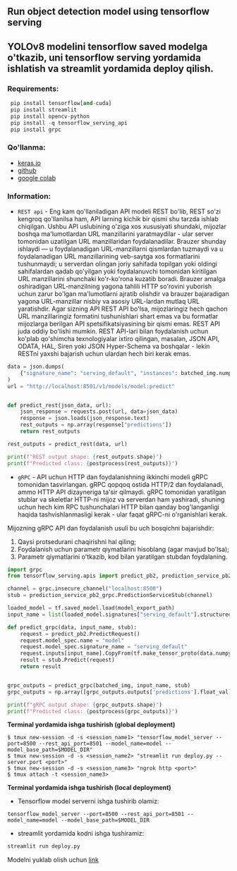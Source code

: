 ## Run object detection model using tensorflow serving

## YOLOv8 modelini tensorflow saved modelga o'tkazib, uni tensorflow serving yordamida ishlatish va streamlit yordamida deploy qilish.


### **Requirements:**
```python
 pip install tensorflow[and-cuda]
 pip install streamlit
 pip install opencv-python
 pip install -q tensorflow_serving_api
 pip install grpc
```

### **Qo'llanma:**

* [keras.io](https://keras.io/examples/keras_recipes/tf_serving/)
* [github](https://github.com/keras-team/keras-io/blob/master/examples/keras_recipes/tf_serving.py)
* [google colab](https://colab.research.google.com/github/keras-team/keras-io/blob/master/examples/keras_recipes/ipynb/tf_serving.ipynb)

### **Information:**

* ``` REST api ``` - Eng kam qo'llaniladigan API modeli REST bo'lib, REST so'zi kengroq qo'llanilsa ham, API larning kichik bir qismi shu tarzda ishlab chiqilgan. Ushbu API uslubining o'ziga xos xususiyati shundaki, mijozlar boshqa ma'lumotlardan URL manzillarini yaratmaydilar - ular server tomonidan uzatilgan URL manzillaridan foydalanadilar. Brauzer shunday ishlaydi — u foydalanadigan URL-manzillarni qismlardan tuzmaydi va u foydalanadigan URL manzillarining veb-saytga xos formatlarini tushunmaydi; u serverdan olingan joriy sahifada topilgan yoki oldingi sahifalardan qadab qo'yilgan yoki foydalanuvchi tomonidan kiritilgan URL manzillarini shunchaki ko'r-ko'rona kuzatib boradi. Brauzer amalga oshiradigan URL-manzilning yagona tahlili HTTP so'rovini yuborish uchun zarur bo'lgan ma'lumotlarni ajratib olishdir va brauzer bajaradigan yagona URL-manzillar nisbiy va asosiy URL-lardan mutlaq URL yaratishdir. Agar sizning API REST API bo'lsa, mijozlaringiz hech qachon URL manzillaringiz formatini tushunishlari shart emas va bu formatlar mijozlarga berilgan API spetsifikatsiyasining bir qismi emas. REST API juda oddiy bo'lishi mumkin. REST API-lari bilan foydalanish uchun ko'plab qo'shimcha texnologiyalar ixtiro qilingan, masalan, JSON API, ODATA, HAL, Siren yoki JSON Hyper-Schema va boshqalar - lekin RESTni yaxshi bajarish uchun ulardan hech biri kerak emas.

```python
data = json.dumps(
    {"signature_name": "serving_default", "instances": batched_img.numpy().tolist()}
)
url = "http://localhost:8501/v1/models/model:predict"


def predict_rest(json_data, url):
    json_response = requests.post(url, data=json_data)
    response = json.loads(json_response.text)
    rest_outputs = np.array(response["predictions"])
    return rest_outputs

rest_outputs = predict_rest(data, url)

print(f"REST output shape: {rest_outputs.shape}")
print(f"Predicted class: {postprocess(rest_outputs)}")
```


* ``` gRPC ``` - API uchun HTTP dan foydalanishning ikkinchi modeli gRPC tomonidan tasvirlangan. gRPC qopqoq ostida HTTP/2 dan foydalanadi, ammo HTTP API dizayneriga ta'sir qilmaydi. gRPC tomonidan yaratilgan stublar va skeletlar HTTP-ni mijoz va serverdan ham yashiradi, shuning uchun hech kim RPC tushunchalari HTTP bilan qanday bog'langanligi haqida tashvishlanmasligi kerak - ular faqat gRPC-ni o'rganishlari kerak.

Mijozning gRPC API dan foydalanish usuli bu uch bosqichni bajarishdir:

1. Qaysi protsedurani chaqirishni hal qiling;
2. Foydalanish uchun parametr qiymatlarini hisoblang (agar mavjud bo'lsa);
3. Parametr qiymatlarini o'tkazib, kod bilan yaratilgan stubdan foydalaning.

```python
import grpc
from tensorflow_serving.apis import predict_pb2, prediction_service_pb2_grpc

channel = grpc.insecure_channel("localhost:8500")
stub = prediction_service_pb2_grpc.PredictionServiceStub(channel)

loaded_model = tf.saved_model.load(model_export_path)
input_name = list(loaded_model.signatures["serving_default"].structured_input_signature[1].keys())[0]

def predict_grpc(data, input_name, stub):
    request = predict_pb2.PredictRequest()
    request.model_spec.name = "model"
    request.model_spec.signature_name = "serving_default"
    request.inputs[input_name].CopyFrom(tf.make_tensor_proto(data.numpy().tolist()))
    result = stub.Predict(request)
    return result


grpc_outputs = predict_grpc(batched_img, input_name, stub)
grpc_outputs = np.array([grpc_outputs.outputs['predictions'].float_val])

print(f"gRPC output shape: {grpc_outputs.shape}")
print(f"Predicted class: {postprocess(grpc_outputs)}")
```

**Terminal yordamida ishga tushirish (global deployment)**

```shell
$ tmux new-session -d -s <session_name1> "tensorflow_model_server --port=8500 --rest_api_port=8501 --model_name=model --model_base_path=$MODEL_DIR"
$ tmux new-session -d -s <session_name2> "streamlit run deploy.py --server.port <port>"
$ tmux new-session -d -s <session_name3> "ngrok http <port>"
$ tmux attach -t <session_name3>
```

**Terminal yordamida ishga tushirish (local deployment)**
* Tensorflow model serverni ishga tushirib olamiz:
```shell
tensorflow_model_server --port=8500 --rest_api_port=8501 --model_name=model --model_base_path=$MODEL_DIR
```
* streamlit yordamida kodni ishga tushiramiz:
```python
streamlit run deploy.py
```

Modelni yuklab olish uchun [link](https://drive.google.com/drive/folders/1lHszpAS8PqkCZjJ2wV212AUoq_LkWxR0?usp=sharing)
